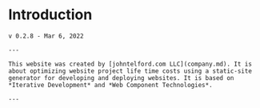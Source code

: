 # Introduction

```admonish warning "Work in Progress"
v 0.2.8 - Mar 6, 2022

---

This website was created by [johntelford.com LLC](company.md). It is about optimizing website project life time costs using a static-site generator for developing and deploying websites. It is based on *Iterative Development* and *Web Component Technologies*.

---

```

